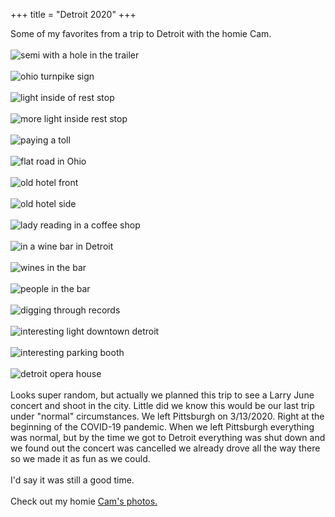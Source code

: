 
+++
title = "Detroit 2020"
+++

Some of my favorites from a trip to Detroit with the homie Cam.  
<br>
![semi with a hole in the trailer](/images/photography/detroit/detroit1.jpg)  
<br>
![ohio turnpike sign](/images/photography/detroit/detroit2.jpg)  
<br>
![light inside of rest stop](/images/photography/detroit/detroit3.jpg)  
<br>
![more light inside rest stop](/images/photography/detroit/detroit4.jpg)  
<br>
![paying a toll](/images/photography/detroit/detroit5.jpg)  
<br>
![flat road in Ohio](/images/photography/detroit/detroit6.jpg)  
<br>
![old hotel front](/images/photography/detroit/detroit7.jpg)  
<br>
![old hotel side](/images/photography/detroit/detroit8.jpg)  
<br>
![lady reading in a coffee shop](/images/photography/detroit/detroit9.jpg)  
<br>
![in a wine bar in Detroit](/images/photography/detroit/detroit10.jpg)  
<br>
![wines in the bar](/images/photography/detroit/detroit11.jpg)  
<br>
![people in the bar](/images/photography/detroit/detroit12.jpg)  
<br>
![digging through records](/images/photography/detroit/detroit13.jpg)  
<br>
![interesting light downtown detroit](/images/photography/detroit/detroit14.jpg)  
<br>
![interesting parking booth](/images/photography/detroit/detroit15.jpg)  
<br>
![detroit opera house](/images/photography/detroit/detroit16.jpg)  
<br>
Looks super random, but actually we planned this trip to see a Larry June concert
and shoot in the city.  Little did we know this would be our last trip under "normal"
circumstances.  We left Pittsburgh on 3/13/2020.  Right at the beginning of the 
COVID-19 pandemic.  When we left Pittsburgh everything was normal, but by the time
we got to Detroit everything was shut down and we found out the concert was cancelled
we already drove all the way there so we made it as fun as we could.  
<br>
I'd say it was still a good time.  
<br>
Check out my homie [Cam's photos.](https://bamcrown.com/)

